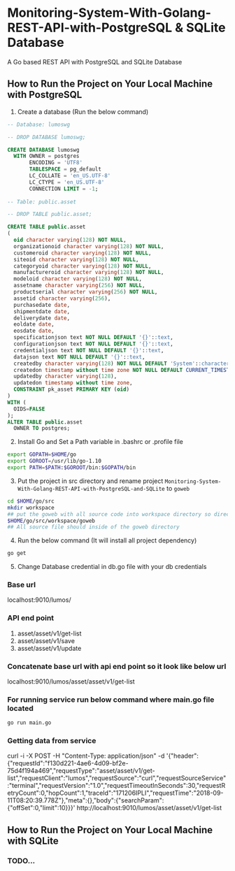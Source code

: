 # Monitoring-System-With-Golang-REST-API-with-PostgreSQL & SQLite Database
A Go based REST API with PostgreSQL and SQLite Database

## How to Run the Project on Your Local Machine with PostgreSQL
1. Create a database (Run the below command)
```sql
-- Database: lumoswg

-- DROP DATABASE lumoswg;

CREATE DATABASE lumoswg
  WITH OWNER = postgres
       ENCODING = 'UTF8'
       TABLESPACE = pg_default
       LC_COLLATE = 'en_US.UTF-8'
       LC_CTYPE = 'en_US.UTF-8'
       CONNECTION LIMIT = -1;
       
-- Table: public.asset

-- DROP TABLE public.asset;

CREATE TABLE public.asset
(
  oid character varying(128) NOT NULL,
  organizationoid character varying(128) NOT NULL,
  customeroid character varying(128) NOT NULL,
  siteoid character varying(128) NOT NULL,
  categoryoid character varying(128) NOT NULL,
  manufactureroid character varying(128) NOT NULL,
  modeloid character varying(128) NOT NULL,
  assetname character varying(256) NOT NULL,
  productserial character varying(256) NOT NULL,
  assetid character varying(256),
  purchasedate date,
  shipmentdate date,
  deliverydate date,
  eoldate date,
  eosdate date,
  specificationjson text NOT NULL DEFAULT '{}'::text,
  configurationjson text NOT NULL DEFAULT '{}'::text,
  credentialjson text NOT NULL DEFAULT '{}'::text,
  datajson text NOT NULL DEFAULT '{}'::text,
  createdby character varying(128) NOT NULL DEFAULT 'System'::character varying,
  createdon timestamp without time zone NOT NULL DEFAULT CURRENT_TIMESTAMP,
  updatedby character varying(128),
  updatedon timestamp without time zone,
  CONSTRAINT pk_asset PRIMARY KEY (oid)
)
WITH (
  OIDS=FALSE
);
ALTER TABLE public.asset
  OWNER TO postgres;

```
2. Install Go and Set a Path variable in .bashrc or .profile file

```bash
export GOPATH=$HOME/go
export GOROOT=/usr/lib/go-1.10
export PATH=$PATH:$GOROOT/bin:$GOPATH/bin
```
3. Put the project in src directory and rename project `Monitoring-System-With-Golang-REST-API-with-PostgreSQL-and-SQLite` to `goweb`
```bash
cd $HOME/go/src
mkdir workspace
## put the goweb with all source code into workspace directory so directory will look like following
$HOME/go/src/workspace/goweb
## All source file should inside of the goweb directory
```
4. Run the below command (It will install all project dependency)
```bash
go get
```
5. Change Database credential in db.go file with your db credentials

### Base url
localhost:9010/lumos/

### API end point
1. asset/asset/v1/get-list
2. asset/asset/v1/save
3. asset/asset/v1/update

### Concatenate base url with api end point so it look like below url
localhost:9010/lumos/asset/asset/v1/get-list

### For running service run below command where main.go file located
```bash
go run main.go
```
### Getting data from service
curl -i -X POST -H "Content-Type: application/json" -d '{"header":{"requestId":"f130d221-4ae6-4d09-bf2e-75d4f194a469","requestType":"asset/asset/v1/get-list","requestClient":"lumos","requestSource":"curl","requestSourceService":"terminal","requestVersion":"1.0","requestTimeoutInSeconds":30,"requestRetryCount":0,"hopCount":1,"traceId":"171206IPLI","requestTime":"2018-09-11T08:20:39.778Z"},"meta":{},"body":{"searchParam":{"offSet":0,"limit":10}}}' http://localhost:9010/lumos/asset/asset/v1/get-list

## How to Run the Project on Your Local Machine with SQLite
### TODO...
